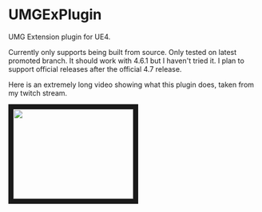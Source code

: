 # UMGExPlugin
UMG Extension plugin for UE4.

Currently only supports being built from source. Only tested on latest promoted branch. It should work with 4.6.1 but I haven't tried it. I plan to support official releases after the official 4.7 release.

Here is an extremely long video showing what this plugin does, taken from my twitch stream.

<a href="http://www.youtube.com/watch?feature=player_embedded&v=YGBpKE0NKfg" target="_blank"><img src="http://img.youtube.com/vi/YGBpKE0NKfg/0.jpg" width="240" height="180" border="10" /></a>

